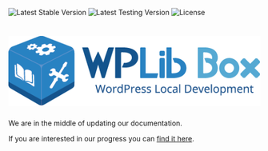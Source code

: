 ![Latest Stable Version](https://img.shields.io/badge/stable-0.17.1-blue.svg)
![Latest Testing Version](https://img.shields.io/badge/testing-0.17.2-red.svg)
![License](https://poser.pugx.org/wplib/wplib-box/license)

# ![WPLib-Box](https://github.com/wplib/wplib.github.io/raw/master/WPLib-Box-100x.png)

We are in the middle of updating our documentation.  

If you are interested in our progress you can [find it here](https://wplib.github.io/box-docs/).

